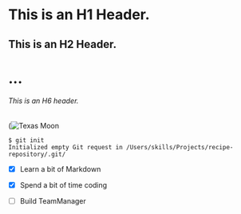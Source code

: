 # This is an H1 Header. 
## This is an H2 Header. 
# ...
###### This is an H6 header.

(![Texas Moon](https://user-images.githubusercontent.com/79294826/230929117-2bae76e0-0231-4cfc-82ff-66d6cc232a44.jpg)

```
$ git init
Initialized empty Git request in /Users/skills/Projects/recipe-repository/.git/
```

- [X] Learn a bit of Markdown
- [X] Spend a bit of time coding
- [ ] Build TeamManager



